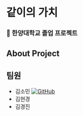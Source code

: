 # 같이의 가치
### 🏫 한양대학교 졸업 프로젝트
## About Project
## 팀원

- 김소민 [![GitHub](https://img.shields.io/badge/GitHub-black?style=flat-square&logo=github)](https://github.com/thals304)
- 김현경
- 김경진




